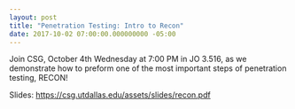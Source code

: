```yaml
---
layout: post
title: "Penetration Testing: Intro to Recon"
date: 2017-10-02 07:00:00.000000000 -05:00
---
```


Join CSG, October 4th Wednesday at 7:00 PM in JO 3.516, as we demonstrate how to preform one of the most important steps of penetration testing, RECON! 

Slides: <https://csg.utdallas.edu/assets/slides/recon.pdf>
